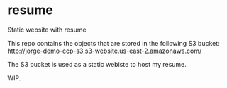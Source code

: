 # resume
Static website with resume

This repo contains the objects that are stored in the following S3 bucket: http://jorge-demo-ccp-s3.s3-website.us-east-2.amazonaws.com/

The S3 bucket is used as a static webiste to host my resume. 

WIP.
